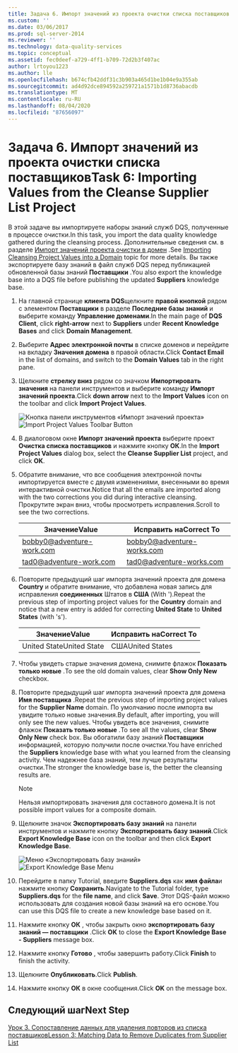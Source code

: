 ```yaml
---
title: Задача 6. Импорт значений из проекта очистки списка поставщиков | Документация Майкрософт
ms.custom: ''
ms.date: 03/06/2017
ms.prod: sql-server-2014
ms.reviewer: ''
ms.technology: data-quality-services
ms.topic: conceptual
ms.assetid: fec0deef-a729-4ff1-b709-72d2b3f407ac
author: lrtoyou1223
ms.author: lle
ms.openlocfilehash: b674cfb42ddf31c3b903a465d1be1b04e9a355ab
ms.sourcegitcommit: ad4d92dce894592a259721a1571b1d8736abacdb
ms.translationtype: MT
ms.contentlocale: ru-RU
ms.lasthandoff: 08/04/2020
ms.locfileid: "87656097"
---
```

# <a name="task-6-importing-values-from-the-cleanse-supplier-list-project"></a><span data-ttu-id="8dd6d-102">Задача 6. Импорт значений из проекта очистки списка поставщиков</span><span class="sxs-lookup"><span data-stu-id="8dd6d-102">Task 6: Importing Values from the Cleanse Supplier List Project</span></span>
  <span data-ttu-id="8dd6d-103">В этой задаче вы импортируете наборы знаний служб DQS, полученные в процессе очистки.</span><span class="sxs-lookup"><span data-stu-id="8dd6d-103">In this task, you import the data quality knowledge gathered during the cleansing process.</span></span> <span data-ttu-id="8dd6d-104">Дополнительные сведения см. в разделе [Импорт значений проекта очистки в домен](https://msdn.microsoft.com/library/hh479581.aspx) .</span><span class="sxs-lookup"><span data-stu-id="8dd6d-104">See [Importing Cleansing Project Values into a Domain](https://msdn.microsoft.com/library/hh479581.aspx) topic for more details.</span></span> <span data-ttu-id="8dd6d-105">Вы также экспортируете базу знаний в файл служб DQS перед публикацией обновленной базы знаний **Поставщики** .</span><span class="sxs-lookup"><span data-stu-id="8dd6d-105">You also export the knowledge base into a DQS file before publishing the updated **Suppliers** knowledge base.</span></span>  
  
1.  <span data-ttu-id="8dd6d-106">На главной странице **клиента DQS**щелкните **правой кнопкой** рядом с элементом **Поставщики** в разделе **Последние базы знаний** и выберите команду **Управление доменами**.</span><span class="sxs-lookup"><span data-stu-id="8dd6d-106">In the main page of **DQS Client**, click **right-arrow** next to **Suppliers** under **Recent Knowledge Bases** and click **Domain Management**.</span></span>  
  
2.  <span data-ttu-id="8dd6d-107">Выберите **Адрес электронной почты** в списке доменов и перейдите на вкладку **Значения домена** в правой области.</span><span class="sxs-lookup"><span data-stu-id="8dd6d-107">Click **Contact Email** in the list of domains, and switch to the **Domain Values** tab in the right pane.</span></span>  
  
3.  <span data-ttu-id="8dd6d-108">Щелкните **стрелку вниз** рядом со значком **Импортировать значения** на панели инструментов и выберите команду **Импорт значений проекта**.</span><span class="sxs-lookup"><span data-stu-id="8dd6d-108">Click **down arrow** next to the **Import Values** icon on the toolbar and click **Import Project Values**.</span></span>  
  
     <span data-ttu-id="8dd6d-109">![Кнопка панели инструментов «Импорт значений проекта»](../../2014/tutorials/media/et-importingvaluesfromthecslistproject-01.jpg "Кнопка панели инструментов «Импорт значений проекта»")</span><span class="sxs-lookup"><span data-stu-id="8dd6d-109">![Import Project Values Toolbar Button](../../2014/tutorials/media/et-importingvaluesfromthecslistproject-01.jpg "Import Project Values Toolbar Button")</span></span>  
  
4.  <span data-ttu-id="8dd6d-110">В диалоговом окне **Импорт значений проекта** выберите проект **Очистка списка поставщиков** и нажмите кнопку **ОК**.</span><span class="sxs-lookup"><span data-stu-id="8dd6d-110">In the **Import Project Values** dialog box, select the **Cleanse Supplier List** project, and click **OK**.</span></span>  
  
5.  <span data-ttu-id="8dd6d-111">Обратите внимание, что все сообщения электронной почты импортируется вместе с двумя изменениями, внесенными во время интерактивной очистки.</span><span class="sxs-lookup"><span data-stu-id="8dd6d-111">Notice that all the emails are imported along with the two corrections you did during interactive cleansing.</span></span> <span data-ttu-id="8dd6d-112">Прокрутите экран вниз, чтобы просмотреть исправления.</span><span class="sxs-lookup"><span data-stu-id="8dd6d-112">Scroll to see the two corrections.</span></span>  
  
    |<span data-ttu-id="8dd6d-113">Значение</span><span class="sxs-lookup"><span data-stu-id="8dd6d-113">Value</span></span>|<span data-ttu-id="8dd6d-114">Исправить на</span><span class="sxs-lookup"><span data-stu-id="8dd6d-114">Correct To</span></span>|  
    |-----------|----------------|  
    |bobby0@adventure-work.com|bobby0@adventure-works.com|  
    |tad0@adventure-work.com|tad0@adventure-works.com|  
  
6.  <span data-ttu-id="8dd6d-115">Повторите предыдущий шаг импорта значений проекта для домена **Country** и обратите внимание, что добавлена новая запись для исправления **соединенных** Штатов в **США** (With ').</span><span class="sxs-lookup"><span data-stu-id="8dd6d-115">Repeat the previous step of importing project values for the **Country** domain and notice that a new entry is added for correcting **United State** to **United States** (with 's').</span></span>  
  
    |<span data-ttu-id="8dd6d-116">Значение</span><span class="sxs-lookup"><span data-stu-id="8dd6d-116">Value</span></span>|<span data-ttu-id="8dd6d-117">Исправить на</span><span class="sxs-lookup"><span data-stu-id="8dd6d-117">Correct To</span></span>|  
    |-----------|----------------|  
    |<span data-ttu-id="8dd6d-118">United State</span><span class="sxs-lookup"><span data-stu-id="8dd6d-118">United State</span></span>|<span data-ttu-id="8dd6d-119">США</span><span class="sxs-lookup"><span data-stu-id="8dd6d-119">United States</span></span>|  
  
7.  <span data-ttu-id="8dd6d-120">Чтобы увидеть старые значения домена, снимите флажок **Показать только новые** .</span><span class="sxs-lookup"><span data-stu-id="8dd6d-120">To see the old domain values, clear **Show Only New** checkbox.</span></span>  
  
8.  <span data-ttu-id="8dd6d-121">Повторите предыдущий шаг импорта значений проекта для домена **Имя поставщика** .</span><span class="sxs-lookup"><span data-stu-id="8dd6d-121">Repeat the previous step of importing project values for the **Supplier Name** domain.</span></span> <span data-ttu-id="8dd6d-122">По умолчанию после импорта вы увидите только новые значения.</span><span class="sxs-lookup"><span data-stu-id="8dd6d-122">By default, after importing, you will only see the new values.</span></span> <span data-ttu-id="8dd6d-123">Чтобы увидеть все значения, снимите флажок **Показать только новые** .</span><span class="sxs-lookup"><span data-stu-id="8dd6d-123">To see all the values, clear **Show Only New** check box.</span></span> <span data-ttu-id="8dd6d-124">Вы обогатили базу знаний **Поставщики** информацией, которую получили после очистки.</span><span class="sxs-lookup"><span data-stu-id="8dd6d-124">You have enriched the **Suppliers** knowledge base with what you learned from the cleansing activity.</span></span> <span data-ttu-id="8dd6d-125">Чем надежнее база знаний, тем лучше результаты очистки.</span><span class="sxs-lookup"><span data-stu-id="8dd6d-125">The stronger the knowledge base is, the better the cleansing results are.</span></span>  
  
    > [!NOTE]  
    >  <span data-ttu-id="8dd6d-126">Нельзя импортировать значения для составного домена.</span><span class="sxs-lookup"><span data-stu-id="8dd6d-126">It is not possible import values for a composite domain.</span></span>  
  
9. <span data-ttu-id="8dd6d-127">Щелкните значок **Экспортировать базу знаний** на панели инструментов и нажмите кнопку **Экспортировать базу знаний**.</span><span class="sxs-lookup"><span data-stu-id="8dd6d-127">Click **Export Knowledge Base** icon on the toolbar and then click **Export Knowledge Base**.</span></span>  
  
     <span data-ttu-id="8dd6d-128">![Меню «Экспортировать базу знаний»](../../2014/tutorials/media/et-importingvaluesfromthecslistproject-02.jpg "Меню «Экспортировать базу знаний»")</span><span class="sxs-lookup"><span data-stu-id="8dd6d-128">![Export Knowledge Base Menu](../../2014/tutorials/media/et-importingvaluesfromthecslistproject-02.jpg "Export Knowledge Base Menu")</span></span>  
  
10. <span data-ttu-id="8dd6d-129">Перейдите в папку Tutorial, введите **Suppliers.dqs** как **имя файла**и нажмите кнопку **Сохранить**.</span><span class="sxs-lookup"><span data-stu-id="8dd6d-129">Navigate to the Tutorial folder, type **Suppliers.dqs** for the **file name**, and click **Save**.</span></span> <span data-ttu-id="8dd6d-130">Этот DQS-файл можно использовать для создания новой базы знаний на его основе.</span><span class="sxs-lookup"><span data-stu-id="8dd6d-130">You can use this DQS file to create a new knowledge base based on it.</span></span>  
  
11. <span data-ttu-id="8dd6d-131">Нажмите кнопку **ОК** , чтобы закрыть окно **экспортировать базу знаний — поставщики** .</span><span class="sxs-lookup"><span data-stu-id="8dd6d-131">Click **OK** to close the **Export Knowledge Base - Suppliers** message box.</span></span>  
  
12. <span data-ttu-id="8dd6d-132">Нажмите кнопку **Готово** , чтобы завершить работу.</span><span class="sxs-lookup"><span data-stu-id="8dd6d-132">Click **Finish** to finish the activity.</span></span>  
  
13. <span data-ttu-id="8dd6d-133">Щелкните **Опубликовать**.</span><span class="sxs-lookup"><span data-stu-id="8dd6d-133">Click **Publish**.</span></span>  
  
14. <span data-ttu-id="8dd6d-134">Нажмите кнопку **ОК** в окне сообщения.</span><span class="sxs-lookup"><span data-stu-id="8dd6d-134">Click **OK** on the message box.</span></span>  
  
## <a name="next-step"></a><span data-ttu-id="8dd6d-135">Следующий шаг</span><span class="sxs-lookup"><span data-stu-id="8dd6d-135">Next Step</span></span>  
 [<span data-ttu-id="8dd6d-136">Урок 3. Сопоставление данных для удаления повторов из списка поставщиков</span><span class="sxs-lookup"><span data-stu-id="8dd6d-136">Lesson 3: Matching Data to Remove Duplicates from Supplier List</span></span>](../../2014/tutorials/lesson-3-matching-data-to-remove-duplicates-from-supplier-list.md)  
  
  
